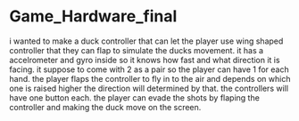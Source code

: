 # Game_Hardware_final
i wanted to make a duck controller that can let the player use wing shaped controller that they can flap to simulate the ducks movement. it has a accelrometer and gyro inside so it knows how fast and what direction it is facing. it suppose to come with 2 as a pair so the player can have 1 for each hand. the player flaps the controller to fly in to the air and depends on which one is raised higher the direction will determined by that. the controllers will have one button each. the player can evade the shots by flaping the controller and making the duck move on the screen. 
